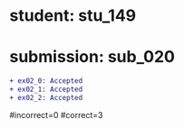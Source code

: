 # student: stu_149
# submission: sub_020

```diff
+ ex02_0: Accepted
+ ex02_1: Accepted
+ ex02_2: Accepted
```
#incorrect=0
#correct=3

